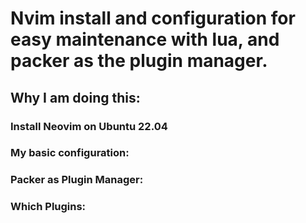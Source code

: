 # Nvim install and configuration for easy maintenance with lua, and packer as the plugin manager.

## Why I am doing this:

### Install Neovim on Ubuntu 22.04

### My basic configuration:

### Packer as Plugin Manager:

### Which Plugins:

